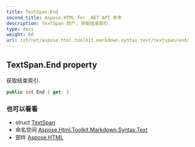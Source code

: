 ```yaml
---
title: TextSpan.End
second_title: Aspose.HTML for .NET API 参考
description: TextSpan 财产. 获取结束索引.
type: docs
weight: 60
url: /zh/net/aspose.html.toolkit.markdown.syntax.text/textspan/end/
---
```

## TextSpan.End property

获取结束索引.

```csharp
public int End { get; }
```

### 也可以看看

* struct [TextSpan](../)
* 命名空间 [Aspose.Html.Toolkit.Markdown.Syntax.Text](../../textspan/)
* 部件 [Aspose.HTML](../../../)


